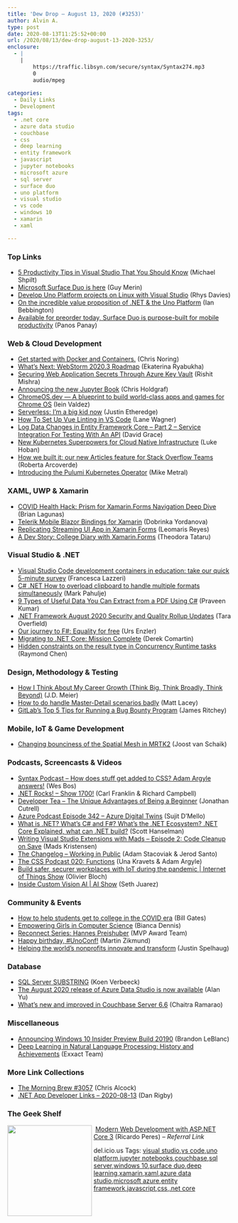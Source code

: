 ```yaml
---
title: 'Dew Drop – August 13, 2020 (#3253)'
author: Alvin A.
type: post
date: 2020-08-13T11:25:52+00:00
url: /2020/08/13/dew-drop-august-13-2020-3253/
enclosure:
  - |
    |
        https://traffic.libsyn.com/secure/syntax/Syntax274.mp3
        0
        audio/mpeg
        
categories:
  - Daily Links
  - Development
tags:
  - .net core
  - azure data studio
  - couchbase
  - css
  - deep learning
  - entity framework
  - javascript
  - jupyter notebooks
  - microsoft azure
  - sql server
  - surface duo
  - uno platform
  - visual studio
  - vs code
  - windows 10
  - xamarin
  - xaml

---
```

### Top Links

  * <a href="https://michaelscodingspot.com/productivity-tips-in-visual-studio/" target="_blank" rel="noopener noreferrer">5 Productivity Tips in Visual Studio That You Should Know</a> (Michael Shpilt)
  * <a href="https://devblogs.microsoft.com/surface-duo/microsoft-surface-duo-is-here/" target="_blank" rel="noopener noreferrer">Microsoft Surface Duo is here</a> (Guy Merin)
  * <a href="https://snapcraft.io/blog/develop-uno-platform-projects-on-linux-with-visual-studio" target="_blank" rel="noopener noreferrer">Develop Uno Platform projects on Linux with Visual Studio</a> (Rhys Davies)
  * <a href="http://ian.bebbs.co.uk/posts/UnoValue" target="_blank" rel="noopener noreferrer">On the incredible value proposition of .NET & the Uno Platform</a> (Ian Bebbington)
  * <a href="https://blogs.windows.com/devices/2020/08/12/available-for-preorder-today-surface-duo-is-purpose-built-for-mobile-productivity/?WT.mc_id=DX_MVP4025064" target="_blank" rel="noopener noreferrer">Available for preorder today, Surface Duo is purpose-built for mobile productivity</a> (Panos Panay)



### <a name="web"></a>Web & Cloud Development

  * <a href="https://techcommunity.microsoft.com/t5/educator-developer-blog/get-started-with-docker-and-containers/ba-p/1585548" target="_blank" rel="noopener noreferrer">Get started with Docker and Containers.</a> (Chris Noring)
  * <a href="https://blog.jetbrains.com/webstorm/2020/08/webstorm-2020-3-roadmap/" target="_blank" rel="noopener noreferrer">What’s Next: WebStorm 2020.3 Roadmap</a> (Ekaterina Ryabukha)
  * <a href="https://www.red-gate.com/simple-talk/dotnet/net-development/securing-web-application-secrets-through-azure-key-vault/" target="_blank" rel="noopener noreferrer">Securing Web Application Secrets Through Azure Key Vault</a> (Rishit Mishra)
  * <a href="https://blog.jupyter.org/announcing-the-new-jupyter-book-cbf7aa8bc72e?source=rss----95916e268740---4" target="_blank" rel="noopener noreferrer">Announcing the new Jupyter Book</a> (Chris Holdgraf)
  * <a href="http://feedproxy.google.com/~r/GDBcode/~3/pYTMj6ykeQw/introducing-chrome-os-dev.html" target="_blank" rel="noopener noreferrer">ChromeOS.dev — A blueprint to build world-class apps and games for Chrome OS</a> (Iein Valdez)
  * <a href="https://www.simplethread.com/serverless-im-a-big-kid-now/" target="_blank" rel="noopener noreferrer">Serverless: I’m a big kid now</a> (Justin Etheredge)
  * <a href="https://hackernoon.com/how-to-set-up-vue-linting-in-vs-code-d91j3xgp?source=rss" target="_blank" rel="noopener noreferrer">How To Set Up Vue Linting in VS Code</a> (Lane Wagner)
  * <a href="https://www.roundthecode.com/dotnet/entity-framework/log-data-changes-in-entity-framework-core-service-integration-testing-with-api" target="_blank" rel="noopener noreferrer">Log Data Changes in Entity Framework Core – Part 2 &#8211; Service Integration For Testing With An API</a> (David Grace)
  * <a href="https://www.pulumi.com/blog/new-kubernetes-superpowers/" target="_blank" rel="noopener noreferrer">New Kubernetes Superpowers for Cloud Native Infrastructure</a> (Luke Hoban)
  * <a href="https://stackoverflow.blog/2020/08/12/how-we-built-it-articles-feature-stack-overflow-teams/" target="_blank" rel="noopener noreferrer">How we built it: our new Articles feature for Stack Overflow Teams</a> (Roberta Arcoverde)
  * <a href="https://www.pulumi.com/blog/pulumi-kubernetes-operator/" target="_blank" rel="noopener noreferrer">Introducing the Pulumi Kubernetes Operator</a> (Mike Metral)



### <a name="silverlight"></a>XAML, UWP & Xamarin

  * <a href="https://brianlagunas.com/covid-health-hack-prism-for-xamarin-forms-navigation-deep-dive/" target="_blank" rel="noopener noreferrer">COVID Health Hack: Prism for Xamarin.Forms Navigation Deep Dive</a> (Brian Lagunas)
  * <a href="https://www.telerik.com/blogs/telerik-mobile-blazor-bindings-for-xamarin" target="_blank" rel="noopener noreferrer">Telerik Mobile Blazor Bindings for Xamarin</a> (Dobrinka Yordanova)
  * <a href="https://askxammy.com/replicating-streaming-ui-app-in-xamarin-forms/" target="_blank" rel="noopener noreferrer">Replicating Streaming UI App in Xamarin Forms</a> (Leomaris Reyes)
  * <a href="https://devblogs.microsoft.com/xamarin/college-diary-xamarin-theodora-tataru/" target="_blank" rel="noopener noreferrer">A Dev Story: College Diary with Xamarin.Forms</a> (Theodora Tataru)



### <a name="dotnet"></a>Visual Studio & .NET

  * <a href="https://techcommunity.microsoft.com/t5/educator-developer-blog/visual-studio-code-development-containers-in-education-take-our/ba-p/1584150" target="_blank" rel="noopener noreferrer">Visual Studio Code development containers in education: take our quick 5-minute survey</a> (Francesca Lazzeri)
  * <a href="http://feedproxy.google.com/~r/MetadataConsulting/~3/ZtO3fAYfa94/CSharp-dotNET-How-to-overload-clipboard-to-handle-multiple-formats-simultaneously.html" target="_blank" rel="noopener noreferrer">C# .NET How to overload clipboard to handle multiple formats simultaneously</a> (Mark Pahulje)
  * <a href="https://www.syncfusion.com/blogs/post/9-types-of-useful-data-you-can-extract-from-a-pdf-using-c.aspx" target="_blank" rel="noopener noreferrer">9 Types of Useful Data You Can Extract from a PDF Using C#</a> (Praveen Kumar)
  * <a href="https://devblogs.microsoft.com/dotnet/net-framework-august-2020-security-and-quality-rollup-updates/" target="_blank" rel="noopener noreferrer">.NET Framework August 2020 Security and Quality Rollup Updates</a> (Tara Overfield)
  * <a href="https://www.planetgeek.ch/2020/08/12/our-journey-to-f-equality-for-free/" target="_blank" rel="noopener noreferrer">Our journey to F#: Equality for free</a> (Urs Enzler)
  * <a href="https://codeopinion.com/migrating-to-net-core-mission-complete/?utm_source=rss&utm_medium=rss&utm_campaign=migrating-to-net-core-mission-complete" target="_blank" rel="noopener noreferrer">Migrating to .NET Core: Mission Complete</a> (Derek Comartin)
  * <a href="https://devblogs.microsoft.com/oldnewthing/20200812-00/?p=104075" target="_blank" rel="noopener noreferrer">Hidden constraints on the result type in Concurrency Runtime tasks</a> (Raymond Chen)



### <a name="design"></a>Design, Methodology & Testing

  * <a href="http://feedproxy.google.com/~r/SourcesOfInsight/~3/JWDi4HHcoD4/" target="_blank" rel="noopener noreferrer">How I Think About My Career Growth (Think Big, Think Broadly, Think Beyond)</a> (J.D. Meier)
  * <a href="http://feedproxy.google.com/~r/MattLacey/~3/j_SN0B_54oI/how-to-do-handle-master-detail.html" target="_blank" rel="noopener noreferrer">How to do handle Master-Detail scenarios badly</a> (Matt Lacey)
  * <a href="https://thenewstack.io/gitlabs-top-5-tips-for-running-a-bug-bounty-program/" target="_blank" rel="noopener noreferrer">GitLab’s Top 5 Tips for Running a Bug Bounty Program</a> (James Ritchey)



### <a name="mobile"></a>Mobile, IoT & Game Development

  * <a href="https://localjoost.github.io/Changing-bounciness-of-the-Spatial-Mesh-in-MRTK2/" target="_blank" rel="noopener noreferrer">Changing bounciness of the Spatial Mesh in MRTK2</a> (Joost van Schaik)



### <a name="podcasts"></a>Podcasts, Screencasts & Videos

  * <a href="https://traffic.libsyn.com/secure/syntax/Syntax274.mp3" target="_blank" rel="noopener noreferrer">Syntax Podcast &#8211; How does stuff get added to CSS? Adam Argyle answers!</a> (Wes Bos)
  * <a href="http://www.dotnetrocks.com/default.aspx?ShowNum=1700" target="_blank" rel="noopener noreferrer">.NET Rocks! &#8211; Show 1700!</a> (Carl Franklin & Richard Campbell)
  * <a href="https://developertea.simplecast.com/episodes/advantages-of-being-a-beginner-Vomwc_fm" target="_blank" rel="noopener noreferrer">Developer Tea &#8211; The Unique Advantages of Being a Beginner</a> (Jonathan Cutrell)
  * <a href="http://azpodcast.azurewebsites.net/post/Episode-342-Azure-Digital-Twins" target="_blank" rel="noopener noreferrer">Azure Podcast Episode 342 &#8211; Azure Digital Twins</a> (Sujit D&#8217;Mello)
  * <a href="http://www.youtube.com/watch?v=bEfBfBQq7EE" target="_blank" rel="noopener noreferrer">What is .NET? What&#8217;s C# and F#? What&#8217;s the .NET Ecosystem? .NET Core Explained, what can .NET build?</a> (Scott Hanselman)
  * <a href="http://www.youtube.com/watch?v=KxzqE0Fm6Zo" target="_blank" rel="noopener noreferrer">Writing Visual Studio Extensions with Mads &#8211; Episode 2: Code Cleanup on Save</a> (Mads Kristensen)
  * <a href="https://changelog.com/podcast/408" target="_blank" rel="noopener noreferrer">The Changelog &#8211; Working in Public</a> (Adam Stacoviak & Jerod Santo)
  * <a href="http://thecsspodcast.googledevelopers.libsynpro.com/020-functions" target="_blank" rel="noopener noreferrer">The CSS Podcast 020: Functions</a> (Una Kravets & Adam Argyle)
  * <a href="https://channel9.msdn.com/Shows/Internet-of-Things-Show/Build-safer-securer-workplaces-with-IoT-during-the-pandemic?WT.mc_id=DX_MVP4025064" target="_blank" rel="noopener noreferrer">Build safer, securer workplaces with IoT during the pandemic | Internet of Things Show</a> (Olivier Bloch)
  * <a href="https://channel9.msdn.com/Shows/AI-Show/Inside-Custom-Vision-AI?WT.mc_id=DX_MVP4025064" target="_blank" rel="noopener noreferrer">Inside Custom Vision AI | AI Show</a> (Seth Juarez)



### <a name="events"></a>Community & Events

  * <a href="https://www.gatesnotes.com/Education/Pathway-to-success" target="_blank" rel="noopener noreferrer">How to help students get to college in the COVID era</a> (Bill Gates)
  * <a href="https://stackify.com/empowering-girls-in-computer-science/" target="_blank" rel="noopener noreferrer">Empowering Girls in Computer Science</a> (Bianca Dennis)
  * <a href="https://techcommunity.microsoft.com/t5/microsoft-mvp-award-program-blog/reconnect-series-hannes-preishuber/ba-p/1582797" target="_blank" rel="noopener noreferrer">Reconnect Series: Hannes Preishuber</a> (MVP Award Team)
  * <a href="http://www.youtube.com/watch?v=B3ZR_SlSbdM" target="_blank" rel="noopener noreferrer">Happy birthday, #UnoConf!</a> (Martin Zikmund)
  * <a href="https://blogs.partner.microsoft.com/mpn/helping-the-worlds-nonprofits-innovate-and-transform/" target="_blank" rel="noopener noreferrer">Helping the world’s nonprofits innovate and transform</a> (Justin Spelhaug)



### <a name="sql"></a>Database

  * <a href="http://feedproxy.google.com/~r/MSSQLTips-LatestSqlServerTips/~3/gYZFhhJlKew/" target="_blank" rel="noopener noreferrer">SQL Server SUBSTRING</a> (Koen Verbeeck)
  * <a href="https://cloudblogs.microsoft.com/sqlserver/2020/08/12/the-august-2020-release-of-azure-data-studio-is-now-available/" target="_blank" rel="noopener noreferrer">The August 2020 release of Azure Data Studio is now available</a> (Alan Yu)
  * <a href="https://blog.couchbase.com/whats-new-and-improved-in-couchbase-server-6-6/" target="_blank" rel="noopener noreferrer">What’s new and improved in Couchbase Server 6.6</a> (Chaitra Ramarao)



### <a name="misc"></a>Miscellaneous

  * <a href="https://blogs.windows.com/windowsexperience/2020/08/12/announcing-windows-10-insider-preview-build-20190/?WT.mc_id=DX_MVP4025064" target="_blank" rel="noopener noreferrer">Announcing Windows 10 Insider Preview Build 20190</a> (Brandon LeBlanc)
  * <a href="https://blog.exxactcorp.com/deep-learning-in-natural-language-processing-history-and-achievements/?utm_medium=Feed&utm_source=Syndication" target="_blank" rel="noopener noreferrer">Deep Learning in Natural Language Processing: History and Achievements</a> (Exxact Team)



### <a name="links"></a>More Link Collections

  * <a href="http://feedproxy.google.com/~r/ReflectivePerspective/~3/yo_eGxtsE1M/" target="_blank" rel="noopener noreferrer">The Morning Brew #3057</a> (Chris Alcock)
  * <a href="https://links.danrigby.com/2020/08/app-developer-links-2020-08-13/" target="_blank" rel="noopener noreferrer">.NET App Developer Links &#8211; 2020-08-13</a> (Dan Rigby)



### <a name="shelf"></a>The Geek Shelf

<a href="https://www.amazon.com/Modern-Web-Development-ASP-NET-Core/dp/1789619769/?tag=amavin-20" target="_blank" rel="noopener noreferrer"><img loading="lazy" decoding="async" width="190" height="204" align="left" style="margin: 0px 4px 10px 0px; border: 0px currentcolor; border-image: none; float: left; display: inline; background-image: none;" src="https://m.media-amazon.com/images/I/71G7b3-Jz9L._AC_UL320_.jpg" border="0" /></a>&nbsp;<a href="https://www.amazon.com/Modern-Web-Development-ASP-NET-Core/dp/1789619769/?tag=amavin-20" target="_blank" rel="noopener noreferrer">Modern Web Development with ASP.NET Core 3</a> (Ricardo Peres) _&#8211; Referral Link_









<div class="wlWriterEditableSmartContent" id="scid:77ECF5F8-D252-44F5-B4EB-D463C5396A79:57045d22-35a1-4651-ae7c-1687c4f8eb3e" style="margin: 0px; padding: 0px; float: none; display: inline;">
  del.icio.us Tags: <a href="http://del.icio.us/popular/visual+studio" rel="tag">visual studio</a>,<a href="http://del.icio.us/popular/vs+code" rel="tag">vs code</a>,<a href="http://del.icio.us/popular/uno+platform" rel="tag">uno platform</a>,<a href="http://del.icio.us/popular/jupyter+notebooks" rel="tag">jupyter notebooks</a>,<a href="http://del.icio.us/popular/couchbase" rel="tag">couchbase</a>,<a href="http://del.icio.us/popular/sql+server" rel="tag">sql server</a>,<a href="http://del.icio.us/popular/windows+10" rel="tag">windows 10</a>,<a href="http://del.icio.us/popular/surface+duo" rel="tag">surface duo</a>,<a href="http://del.icio.us/popular/deep+learning" rel="tag">deep learning</a>,<a href="http://del.icio.us/popular/xamarin" rel="tag">xamarin</a>,<a href="http://del.icio.us/popular/xaml" rel="tag">xaml</a>,<a href="http://del.icio.us/popular/azure+data+studio" rel="tag">azure data studio</a>,<a href="http://del.icio.us/popular/microsoft+azure" rel="tag">microsoft azure</a>,<a href="http://del.icio.us/popular/entity+framework" rel="tag">entity framework</a>,<a href="http://del.icio.us/popular/javascript" rel="tag">javascript</a>,<a href="http://del.icio.us/popular/css" rel="tag">css</a>,<a href="http://del.icio.us/popular/.net+core" rel="tag">.net core</a>
</div>